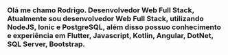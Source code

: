  ### Olá me chamo Rodrigo. Desenvolvedor Web Full Stack, Atualmente sou desenvolvedor Web Full Stack, utilizando NodeJS, Ionic e PostgreSQL, além disso possuo conhecimento e experiência em Flutter, Javascript, Kotlin, Angular, DotNet, SQL Server, Bootstrap.  




